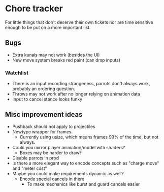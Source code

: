 # Chore tracker

For little things that don't deserve their own tickets nor are time sensitive
enough to be put on a more important list.

## Bugs

- Extra kunais may not work (besides the UI)
- New move system breaks red paint (can drop inputs)

### Watchlist

- There is an input recording strangeness, parrots don't always work, probably an ordering question.
- Throws may not work after no longer relying on animation data
- Input to cancel stance looks funky

## Misc improvement ideas

- Pushback should not apply to projectiles
- Newtype wrapper for frames.
  - Currently using usize, which means frames 99% of the time, but not always.
- Could you mirror player animation/model with shaders?
  - Boxes may be harder to draw?
- Disable parrots in prod
- Is there a more elegant way to encode concepts such as "charge move" and "meter cost"
- Maybe you could make requirements dynamic as well?
  - Encode special cancels in there
    - To make mechanics like burst and guard cancels easier
